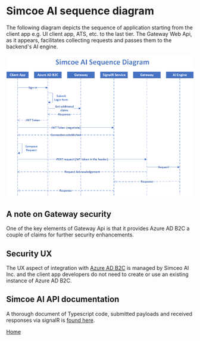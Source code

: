 # Simcoe AI sequence diagram

The following diagram depicts the sequence of application starting from the client app e.g. UI client app, ATS, etc. to the last tier. The Gateway Web Api, as it appears, facilitates collecting requests and passes them to the backend's AI engine.

![simcoe ai sequence diagram](assets/sequence.png)

## A note on Gateway security

One of the key elements of Gateway Api is that it provides Azure AD B2C a couple of claims for further security enhancements.

## Security UX

The UX aspect of integration with [Azure AD B2C](https://azure.microsoft.com/en-us/services/active-directory/external-identities/b2c/) is managed by Simceo AI Inc. and the client app developers do not need to create or use an existing instance of Azure AD B2C.

## Simcoe AI API documentation

A thorough document of Typescript code, submitted payloads and received responses via signalR is [found here](Requests.md). 

[Home](README.md) 
